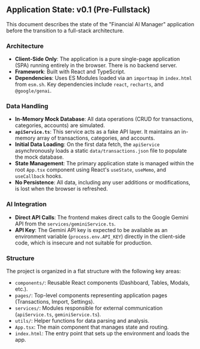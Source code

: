 ## Application State: v0.1 (Pre-Fullstack)

This document describes the state of the "Financial AI Manager" application before the transition to a full-stack architecture.

### Architecture

- **Client-Side Only**: The application is a pure single-page application (SPA) running entirely in the browser. There is no backend server.
- **Framework**: Built with React and TypeScript.
- **Dependencies**: Uses ES Modules loaded via an `importmap` in `index.html` from `esm.sh`. Key dependencies include `react`, `recharts`, and `@google/genai`.

### Data Handling

- **In-Memory Mock Database**: All data operations (CRUD for transactions, categories, accounts) are simulated.
- **`apiService.ts`**: This service acts as a fake API layer. It maintains an in-memory array of transactions, categories, and accounts.
- **Initial Data Loading**: On the first data fetch, the `apiService` asynchronously loads a static `data/transactions.json` file to populate the mock database.
- **State Management**: The primary application state is managed within the root `App.tsx` component using React's `useState`, `useMemo`, and `useCallback` hooks.
- **No Persistence**: All data, including any user additions or modifications, is lost when the browser is refreshed.

### AI Integration

- **Direct API Calls**: The frontend makes direct calls to the Google Gemini API from the `services/geminiService.ts`.
- **API Key**: The Gemini API key is expected to be available as an environment variable (`process.env.API_KEY`) directly in the client-side code, which is insecure and not suitable for production.

### Structure

The project is organized in a flat structure with the following key areas:
- `components/`: Reusable React components (Dashboard, Tables, Modals, etc.).
- `pages/`: Top-level components representing application pages (Transactions, Import, Settings).
- `services/`: Modules responsible for external communication (`apiService.ts`, `geminiService.ts`).
- `utils/`: Helper functions for data parsing and analysis.
- `App.tsx`: The main component that manages state and routing.
- `index.html`: The entry point that sets up the environment and loads the app.